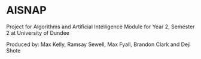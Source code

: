 # AISNAP
Project for Algorithms and Artificial Intelligence Module for Year 2, Semester 2 at University of Dundee

Produced by: Max Kelly, Ramsay Sewell, Max Fyall, Brandon Clark and Deji Shote
